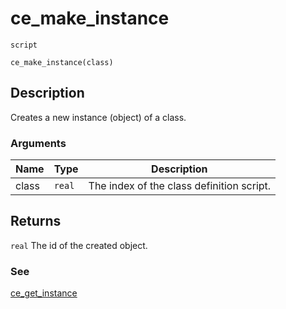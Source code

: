 # ce_make_instance
`script`
```gml
ce_make_instance(class)
```

## Description
Creates a new instance (object) of a class.

### Arguments
| Name | Type | Description |
| ---- | ---- | ----------- |
| class | `real` | The index of the class definition script. |

## Returns
`real` The id of the created object.

### See
[ce_get_instance](ce_get_instance.html)